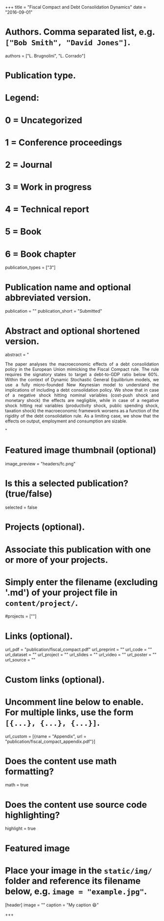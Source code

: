 +++
title = "Fiscal Compact and Debt Consolidation Dynamics"
date = "2016-09-01"

# Authors. Comma separated list, e.g. `["Bob Smith", "David Jones"]`.
authors = ["L. Brugnolini", "L. Corrado"]

# Publication type.
# Legend:
# 0 = Uncategorized
# 1 = Conference proceedings
# 2 = Journal
# 3 = Work in progress
# 4 = Technical report
# 5 = Book
# 6 = Book chapter
publication_types = ["3"]

# Publication name and optional abbreviated version.
publication = ""
publication_short = "Submitted"

# Abstract and optional shortened version.
abstract = "<p style='text-align: justify;'>The paper analyses the macroeconomic effects of a debt consolidation policy in the European Union mimicking the Fiscal Compact rule. The rule requires the signatory states to target a debt-to-GDP ratio below 60%. Within the context of Dynamic Stochastic General Equilibrium models, we use a fully micro-founded New Keynesian model to understand the implications of including a debt consolidation policy. We show that in case of a negative shock hitting nominal variables (cost-push shock and monetary shock) the effects are negligible, while in case of a negative shock hitting real variables (productivity shock, public spending shock, taxation shock) the macroeconomic framework worsens as a function of the rigidity of the debt consolidation rule. As a limiting case, we show that the effects on output, employment and consumption are sizable.</p>"

# Featured image thumbnail (optional)
image_preview = "headers/fc.png"

# Is this a selected publication? (true/false)
selected = false

# Projects (optional).
#   Associate this publication with one or more of your projects.
#   Simply enter the filename (excluding '.md') of your project file in `content/project/`.
#projects = [""]

# Links (optional).
url_pdf = "publication/fiscal_compact.pdf"
url_preprint = ""
url_code = ""
url_dataset = ""
url_project = ""
url_slides = ""
url_video = ""
url_poster = ""
url_source = ""

# Custom links (optional).
#   Uncomment line below to enable. For multiple links, use the form `[{...}, {...}, {...}]`.
url_custom = [{name = "Appendix", url = "publication/fiscal_compact_appendix.pdf"}]

# Does the content use math formatting?
math = true

# Does the content use source code highlighting?
highlight = true

# Featured image
# Place your image in the `static/img/` folder and reference its filename below, e.g. `image = "example.jpg"`.
[header]
image = ""
caption = "My caption :smile:"

+++
